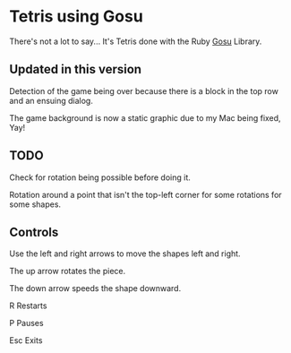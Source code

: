# Tetris using Gosu

There's not a lot to say... It's Tetris done with the Ruby
[Gosu](http://www.libgosu.org/) Library.

## Updated in this version

Detection of the game being over because there is a block in the top row and
an ensuing dialog.

The game background is now a static graphic due to my Mac being fixed, Yay!

## TODO

Check for rotation being possible before doing it.

Rotation around a point that isn't the top-left corner for some rotations
for some shapes.

## Controls

Use the left and right arrows to move the shapes left and right.

The up arrow rotates the piece.

The down arrow speeds the shape downward.

R   Restarts

P   Pauses

Esc Exits
